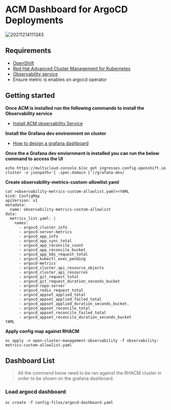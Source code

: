 # ACM Dashboard for ArgoCD Deployments

![20211214111343](https://i.imgur.com/1a1mTVx.png)

## Requirements
* [OpenShift](https://www.openshift.com/)
* [Red Hat Advanced Cluster Management for Kubernetes](https://access.redhat.com/documentation/en-us/red_hat_advanced_cluster_management_for_kubernetes/2.4)
*  [Observability service](https://access.redhat.com/documentation/en-us/red_hat_advanced_cluster_management_for_kubernetes/2.4/html/observability/observing-environments-intro#enable-observability)
* Ensure metric is enables on argocd operator

## Getting started 
**Once ACM is installed run the following commands to install the Observability service**  
* [Install ACM observability Service](install-acm-observability-service.md)

**Install the Grafana dev environment on cluster**
* [How to design a grafana dashboard](https://github.com/open-cluster-management/multicluster-observability-operator/tree/main/tools)


**Once the e Grafana dev enviornment is installed you can run the below command to access the UI** 
```
echo https://multicloud-console.$(oc get ingresses.config.openshift.io cluster -o jsonpath='{ .spec.domain }')/grafana-dev/
```

**Create observability-metrics-custom-allowlist.yaml**
```
cat >observability-metrics-custom-allowlist.yaml<<YAML
kind: ConfigMap
apiVersion: v1
metadata:
  name: observability-metrics-custom-allowlist
data:
  metrics_list.yaml: |
    names:
      - argocd_cluster_info
      - argocd-server-metrics
      - argocd_app_info
      - argocd_app_sync_total
      - argocd_app_reconcile_count
      - argocd_app_reconcile_bucket
      - argocd_app_k8s_request_total
      - argocd_kubectl_exec_pending
      - argocd-metrics
      - argocd_cluster_api_resource_objects
      - argocd_cluster_api_resources
      - argocd_git_request_total
      - argocd_git_request_duration_seconds_bucket
      - argocd-repo-server
      - argocd_redis_request_total
      - argocd_appset_applied_total
      - argocd_appset_applied_failed_total
      - argocd_appset_applied_duration_seconds_bucket.
      - argocd_appset_reconcile_total
      - argocd_appset_reconcile_failed_total
      - argocd_appset_reconcile_duration_seconds_bucket
YAML
```

**Apply config map against RHACM**
```
oc apply -n open-cluster-management-observability -f observability-metrics-custom-allowlist.yaml
```

## Dashboard List 
> All the command beow need to be ran against the RHACM cluster in order to be shown on the grafana dashboard. 

### Load argocd dashboard
```
oc create -f config-files/argocd-dashboard.yaml
```
